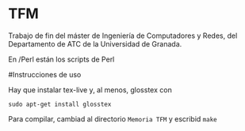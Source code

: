 TFM
===

Trabajo de fin del máster de Ingeniería de Computadores y Redes, del Departamento de ATC de la Universidad de Granada.

En /Perl están los scripts de Perl

#Instrucciones de uso

Hay que instalar tex-live y, al menos, glosstex con

```
sudo apt-get install glosstex
```

Para compilar, cambiad al directorio `Memoria TFM` y escribid `make`